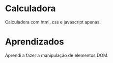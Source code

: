 # Calculadora
Calculadora com html, css e javascript apenas. 


# Aprendizados 
Aprendi a fazer a manipulação de elementos DOM.
